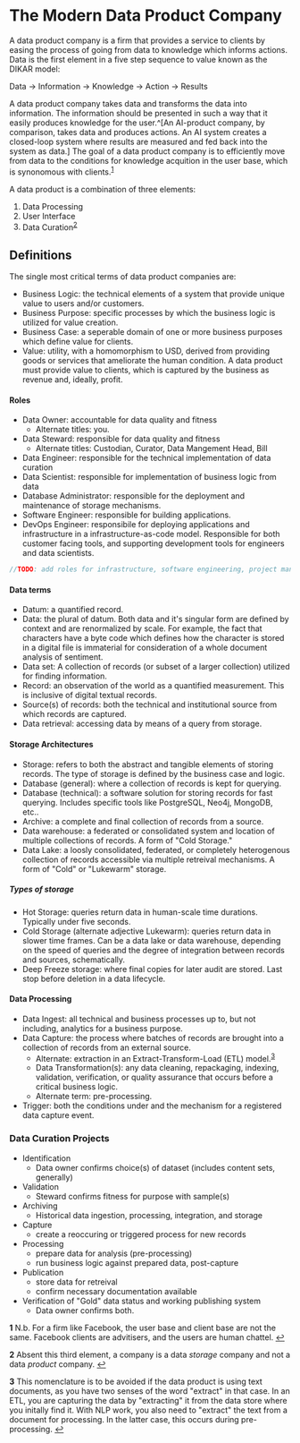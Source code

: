 # The Modern Data Product Company

A data product company is a firm that provides a service to clients by easing the process of going from data to knowledge which informs actions. Data is the first element in a five step sequence to value known as the DIKAR model:

Data -> Information -> Knowledge -> Action -> Results

A data product company takes data and transforms the data into information. The information should be presented in such a way that it easily produces knowledge for the user.^[An AI-product company, by comparison, takes data and produces actions. An AI system creates a closed-loop system where results are measured and fed back into the system as data.] The goal of a data product company is to efficiently move from data to the conditions for knowledge acquition in the user base, which is synonomous with clients.<sup id="a1">[1](#f1)</sup>

A data product is a combination of three elements:

1. Data Processing
2. User Interface
3. Data Curation<sup id="a1">[2](#f1)</sup>

## Definitions

The single most critical terms of data product companies are:
- Business Logic: the technical elements of a system that provide unique value to users and/or customers.
- Business Purpose: specific processes by which the business logic is utilized for value creation.
- Business Case: a seperable domain of one or more business purposes which define value for clients.
- Value: utility, with a homomorphism to USD, derived from providing goods or services that ameliorate the human condition. A data product must provide value to clients, which is captured by the business as revenue and, ideally, profit.

#### Roles

- Data Owner: accountable for data quality and fitness
    - Alternate titles: you.
- Data Steward: responsible for data quality and fitness
    - Alternate titles: Custodian, Curator, Data Mangement Head, Bill
- Data Engineer: responsible for the technical implementation of data curation
- Data Scientist: responsible for implementation of business logic from data
- Database Administrator: responsible for the deployment and maintenance of storage mechanisms.
- Software Engineer: responsible for building applications.
- DevOps Engineer: responsibile for deploying applications and infrastructure in a infrastructure-as-code model. Responsible for both customer facing tools, and supporting development tools for engineers and data scientists.

```cpp
//TODO: add roles for infrastructure, software engineering, project management, other things.
```

#### Data terms

- Datum: a quantified record. 
- Data: the plural of datum. Both data and it's singular form are defined by context and are renormalized by scale. For example, the fact that characters have a byte code which defines how the character is stored in a digital file is immaterial for consideration of a whole document analysis of sentiment.
- Data set: A collection of records (or subset of a larger collection) utilized for finding information.
- Record: an observation of the world as a quantified measurement. This is inclusive of digital textual records.
- Source(s) of records: both the technical and institutional source from which records are captured.
- Data retrieval: accessing data by means of a query from storage.

#### Storage Architectures

- Storage: refers to both the abstract and tangible elements of storing records. The type of storage is defined by the business case and logic.
- Database (general): where a collection of records is kept for querying.
- Database (technical): a software solution for storing records for fast querying. Includes specific tools like PostgreSQL, Neo4j, MongoDB, etc..
- Archive: a complete and final collection of records from a source.
- Data warehouse: a federated or consolidated system and location of multiple collections of records. A form of "Cold Storage."
- Data Lake: a loosly consolidated, federated, or completely heterogenous collection of records accessible via multiple retreival mechanisms. A form of "Cold" or "Lukewarm" storage.

##### Types of storage

- Hot Storage: queries return data in human-scale time durations. Typically under five seconds.
- Cold Storage (alternate adjective Lukewarm): queries return data in slower time frames. Can be a data lake or data warehouse, depending on the speed of queries and the degree of integration between records and sources, schematically.
- Deep Freeze storage: where final copies for later audit are stored. Last stop before deletion in a data lifecycle.

#### Data Processing

- Data Ingest: all technical and business processes up to, but not including, analytics for a business purpose.
- Data Capture: the process where batches of records are brought into a collection of records from an external source.
    - Alternate: extraction in an Extract-Transform-Load (ETL) model.<sup id="a1">[3](#f1)</sup>
    - Data Transformation(s): any data cleaning, repackaging, indexing, validation, verification, or quality assurance that occurs before a critical business logic.
    - Alternate term: pre-processing.
- Trigger: both the conditions under and the mechanism for a registered data capture event.

### Data Curation Projects

- Identification
    - Data owner confirms choice(s) of dataset (includes content sets, generally)
- Validation
    - Steward confirms fitness for purpose with sample(s)
- Archiving
    - Historical data ingestion, processing, integration, and storage
- Capture
    - create a reoccuring or triggered process for new records
- Processing
    - prepare data for analysis (pre-processing)
    - run business logic against prepared data, post-capture
- Publication
    - store data for retreival
    - confirm necessary documentation available
- Verification of "Gold" data status and working publishing system
    - Data owner confirms both.

<b id="f1">1</b> N.b. For a firm like Facebook, the user base and client base are not the same. Facebook clients are advitisers, and the users are human chattel. [↩](#a1)

<b id="f1">2</b> Absent this third element, a company is a data _storage_ company and not a data _product_ company. [↩](#a1)

<b id="f1">3</b> This nomenclature is to be avoided if the data product is using text documents, as you have two senses of the word "extract" in that case. In an ETL, you are capturing the data by "extracting" it from the data store where you initally find it. With NLP work, you also need to "extract" the text from a document for processing. In the latter case, this occurs during pre-processing. [↩](#a1)